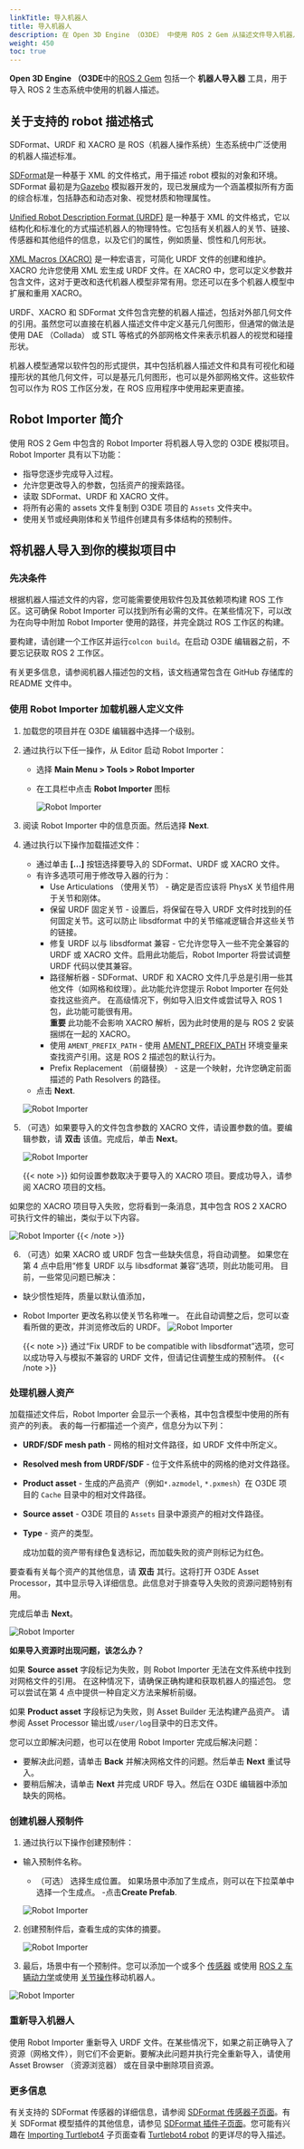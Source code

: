```yaml
---
linkTitle: 导入机器人
title: 导入机器人
description: 在 Open 3D Engine （O3DE） 中使用 ROS 2 Gem 从描述文件导入机器人。
weight: 450
toc: true
---
```


**Open 3D Engine （O3DE**中的[ROS 2 Gem](/docs/user-guide/gems/reference/robotics/ros2/)  包括一个 **机器人导入器** 工具，用于导入 ROS 2 生态系统中使用的机器人描述。

## 关于支持的 robot 描述格式

SDFormat、URDF 和 XACRO 是 ROS（机器人操作系统）生态系统中广泛使用的机器人描述标准。

[SDFormat](http://sdformat.org/)是一种基于 XML 的文件格式，用于描述 robot 模拟的对象和环境。SDFormat 最初是为[Gazebo](https://gazebosim.org/home) 模拟器开发的，现已发展成为一个涵盖模拟所有方面的综合标准，包括静态和动态对象、视觉材质和物理属性。

[Unified Robot Description Format (URDF)](http://wiki.ros.org/urdf) 是一种基于 XML 的文件格式，它以结构化和标准化的方式描述机器人的物理特性。它包括有关机器人的关节、链接、传感器和其他组件的信息，以及它们的属性，例如质量、惯性和几何形状。

[XML Macros (XACRO)](http://wiki.ros.org/xacro) 是一种宏语言，可简化 URDF 文件的创建和维护。XACRO 允许您使用 XML 宏生成 URDF 文件。在 XACRO 中，您可以定义参数并包含文件，这对于更改和迭代机器人模型非常有用。您还可以在多个机器人模型中扩展和重用 XACRO。

URDF、XACRO 和 SDFormat 文件包含完整的机器人描述，包括对外部几何文件的引用。虽然您可以直接在机器人描述文件中定义基元几何图形，但通常的做法是使用 DAE （Collada） 或 STL 等格式的外部网格文件来表示机器人的视觉和碰撞形状。

机器人模型通常以软件包的形式提供，其中包括机器人描述文件和具有可视化和碰撞形状的其他几何文件，可以是基元几何图形，也可以是外部网格文件。这些软件包可以作为 ROS 工作区分发，在 ROS 应用程序中使用起来更直接。

## Robot Importer 简介

使用 ROS 2 Gem 中包含的 Robot Importer 将机器人导入您的 O3DE 模拟项目。Robot Importer 具有以下功能：

- 指导您逐步完成导入过程。
- 允许您更改导入的参数，包括资产的搜索路径。
- 读取 SDFormat、URDF 和 XACRO 文件。
- 将所有必需的 assets 文件复制到 O3DE 项目的 `Assets` 文件夹中。
- 使用关节或经典刚体和关节组件创建具有多体结构的预制件。

## 将机器人导入到你的模拟项目中

### 先决条件

根据机器人描述文件的内容，您可能需要使用软件包及其依赖项构建 ROS 工作区。这可确保 Robot Importer 可以找到所有必需的文件。在某些情况下，可以改为在向导中附加 Robot Importer 使用的路径，并完全跳过 ROS 工作区的构建。

要构建，请创建一个工作区并运行`colcon build`。在启动 O3DE 编辑器之前，不要忘记获取 ROS 2 工作区。

有关更多信息，请参阅机器人描述包的文档，该文档通常包含在 GitHub 存储库的 README 文件中。

### 使用 Robot Importer 加载机器人定义文件

1. 加载您的项目并在 O3DE 编辑器中选择一个级别。

2. 通过执行以下任一操作，从 Editor 启动 Robot Importer：
   - 选择 **Main Menu > Tools > Robot Importer**
   - 在工具栏中点击 **Robot Importer** 图标 
  
        ![Robot Importer](/images/user-guide/gems/ros2/URDF_importer_button.png)

3. 阅读 Robot Importer 中的信息页面。然后选择 **Next**.

4. 通过执行以下操作加载描述文件：

   - 通过单击 **[...]** 按钮选择要导入的 SDFormat、URDF 或 XACRO 文件。
   - 有许多选项可用于修改导入器的行为：
        * Use Articulations （使用关节） - 确定是否应该将 PhysX 关节组件用于关节和刚体。
        * 保留 URDF 固定关节 - 设置后，将保留在导入 URDF 文件时找到的任何固定关节。这可以防止 libsdformat 中的关节缩减逻辑合并这些关节的链接。
        * 修复 URDF 以与 libsdformat 兼容 - 它允许您导入一些不完全兼容的 URDF 或 XACRO 文件。启用此功能后，Robot Importer 将尝试调整 URDF 代码以使其兼容。
        * 路径解析器 - SDFormat、URDF 和 XACRO 文件几乎总是引用一些其他文件（如网格和纹理）。此功能允许您提示 Robot Importer 在何处查找这些资产。
                           在高级情况下，例如导入旧文件或尝试导入 ROS 1 包，此功能可能很有用。 \
                           **重要** 此功能不会影响 XACRO 解析，因为此时使用的是与 ROS 2 安装捆绑在一起的 XACRO。
        * 使用 `AMENT_PREFIX_PATH` - 使用 [AMENT_PREFIX_PATH](https://design.ros2.org/articles/ament.html) 环境变量来查找资产引用。这是 ROS 2 描述包的默认行为。
        * Prefix Replacement （前缀替换） - 这是一个映射，允许您确定前面描述的 Path Resolvers 的路径。
    - 点击 **Next**.

   ![Robot Importer](/images/user-guide/gems/ros2/URDF_importer_load_file.png)

5. （可选）如果要导入的文件包含参数的 XACRO 文件，请设置参数的值。要编辑参数，请 **双击** 该值。完成后，单击 **Next**。

    ![Robot Importer](/images/user-guide/gems/ros2/URDF_importer_XACRO_parameters.png)

    {{< note >}}
如何设置参数取决于要导入的 XACRO 项目。要成功导入，请参阅 XACRO 项目的文档。

如果您的 XACRO 项目导入失败，您将看到一条消息，其中包含 ROS 2 XACRO 可执行文件的输出，类似于以下内容。

![Robot Importer](/images/user-guide/gems/ros2/URDF_importer_fail.png)
    {{< /note >}}

6. （可选）如果 XACRO 或 URDF 包含一些缺失信息，将自动调整。
如果您在第 4 点中启用“修复 URDF 以与 libsdformat 兼容”选项，则此功能可用。
目前，一些常见问题已解决：
 - 缺少惯性矩阵，质量以默认值添加，
 - Robot Importer 更改名称以使关节名称唯一。
在此自动调整之后，您可以查看所做的更改，并浏览修改后的 URDF。
![Robot Importer](/images/user-guide/gems/ros2/URDF_fixing_result.png)

    {{< note >}}
通过“Fix URDF to be compatible with libsdformat”选项，您可以成功导入与模拟不兼容的 URDF 文件，但请记住调整生成的预制件。
    {{< /note >}}
 
### 处理机器人资产

加载描述文件后，Robot Importer 会显示一个表格，其中包含模型中使用的所有资产的列表。
表的每一行都描述一个资产，信息分为以下列：

- **URDF/SDF mesh path** - 网格的相对文件路径，如 URDF 文件中所定义。
- **Resolved mesh from URDF/SDF** - 位于文件系统中的网格的绝对文件路径。
- **Product asset** - 生成的产品资产（例如`*.azmodel`, `*.pxmesh`）在 O3DE 项目的 `Cache` 目录中的相对文件路径。
- **Source asset** - O3DE 项目的 `Assets` 目录中源资产的相对文件路径。
- **Type** - 资产的类型。

    成功加载的资产带有绿色复选标记，而加载失败的资产则标记为红色。

要查看有关每个资产的其他信息，请 **双击** 其行。这将打开 O3DE Asset Processor，其中显示导入详细信息。此信息对于排查导入失败的资源问题特别有用。

完成后单击 **Next**。

![Robot Importer](/images/user-guide/gems/ros2/URDF_importer_mesh_list.png)

**如果导入资源时出现问题，该怎么办？**

如果 **Source asset** 字段标记为失败，则 Robot Importer 无法在文件系统中找到对网格文件的引用。
在这种情况下，请确保正确构建和获取机器人的描述包。
您可以尝试在第 4 点中提供一种自定义方法来解析前缀。

如果 **Product asset** 字段标记为失败，则 Asset Builder 无法构建产品资产。
请参阅 Asset Processor 输出或`/user/log`目录中的日志文件。

您可以立即解决问题，也可以在使用 Robot Importer 完成后解决问题：
- 要解决此问题，请单击 **Back** 并解决网格文件的问题。然后单击 **Next** 重试导入。
- 要稍后解决，请单击 **Next** 并完成 URDF 导入。然后在 O3DE 编辑器中添加缺失的网格。

### 创建机器人预制件

1. 通过执行以下操作创建预制件：

- 输入预制件名称。
   - （可选） 选择生成位置。
    如果场景中添加了生成点，则可以在下拉菜单中选择一个生成点。
   -点击**Create Prefab**.

    ![Robot Importer](/images/user-guide/gems/ros2/URDF_importer_prefab_creation.png)

2. 创建预制件后，查看生成的实体的摘要。

    ![Robot Importer](/images/user-guide/gems/ros2/URDF_importer_summary.png)

3. 最后，场景中有一个预制件。您可以添加一个或多个 [传感器](/docs/user-guide/interactivity/robotics/concepts-and-components-overview/#sensors) 或使用 [ROS 2 车辆动力学](/docs/user-guide/interactivity/robotics/vehicle-dynamics/)或使用 [关节操作](/docs/user-guide/interactivity/robotics/joints-manipulation/)移动机器人。

![Robot Importer](/images/user-guide/gems/ros2/URDF_result.png)

### 重新导入机器人

使用 Robot Importer 重新导入 URDF 文件。在某些情况下，如果之前正确导入了资源（网格文件），则它们不会更新。要解决此问题并执行完全重新导入，请使用 Asset Browser （资源浏览器） 或在目录中删除项目资源。

### 更多信息

有关支持的 SDFormat 传感器的详细信息，请参阅 [SDFormat 传感器子页面](./sdformat-sensors.md)。有关 SDFormat 模型插件的其他信息，请参见 [SDFormat 插件子页面](./sdformat-plugins.md)。您可能有兴趣在 [Importing Turtlebot4](./importing-turtlebot4.md)  子页面查看 [Turtlebot4 robot](https://clearpathrobotics.com/turtlebot-4/) 的更详尽的导入描述。
